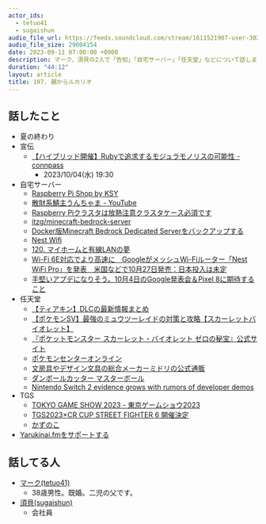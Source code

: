 ```yaml
---
actor_ids:
  - tetuo41
  - sugaishun
audio_file_url: https://feeds.soundcloud.com/stream/1611521907-user-302747142-yarukinai-197-2023_09_11.mp3
audio_file_size: 29004154
date: 2023-09-11 07:00:00 +0900
description: マーク、須貝の2人で「告知」「自宅サーバー」「任天堂」などについて話しました。
duration: "44:12"
layout: article
title: 197. 親からルカリオ
---
```


## 話したこと
- 夏の終わり
- 宣伝
  - [【ハイブリッド開催】Rubyで追求するモジュラモノリスの可能性 - connpass](https://timeedev.connpass.com/event/295654/)
    - 2023/10/04(水) 19:30
- 自宅サーバー
  - [Raspberry Pi Shop by KSY](https://raspberry-pi.ksyic.com/)
  - [散財系鯖主うんちゃま - YouTube](https://www.youtube.com/channel/UCEOXpbYUlbKwt2tFvqKQ2xg)
  - [Raspberry Piクラスタは放熱注意クラスタケース必須です](https://denor.jp/raspberry-pi%E3%82%AF%E3%83%A9%E3%82%B9%E3%82%BF%E3%81%AF%E6%94%BE%E7%86%B1%E6%B3%A8%E6%84%8F%E3%82%AF%E3%83%A9%E3%82%B9%E3%82%BF%E3%82%B1%E3%83%BC%E3%82%B9%E5%BF%85%E9%A0%88%E3%81%A7%E3%81%99)
  - [itzg/minecraft-bedrock-server](https://hub.docker.com/r/itzg/minecraft-bedrock-server)
  - [Docker版Minecraft Bedrock Dedicated Serverをバックアップする](https://www.kodaruma.com/2022/05/dockerminecraft-bedrock-dedicated-server.html)
  - [Nest Wifi](https://store.google.com/jp/product/nest_wifi?hl=ja)
  - [120. マイホームと有線LANの夢](https://yarukinai.fm/episode/120)
  - [Wi-Fi 6E対応でより高速に　GoogleがメッシュWi-Fiルーター「Nest WiFi Pro」を発表　米国などで10月27日発売：日本投入は未定](https://www.itmedia.co.jp/pcuser/articles/2210/06/news119.html)
  - [手堅いアプデになりそう。10月4日のGoogle発表会＆Pixel 8に期待すること](https://www.gizmodo.jp/2023/09/made-by-google-matome.html)
- 任天堂
  - [【ティアキン】DLCの最新情報まとめ](https://gamewith.jp/zelda-totk/article/show/397885)
  - [【ポケモンSV】最強のミュウツーレイドの対策と攻略【スカーレットバイオレット】](https://gamewith.jp/pokemon-sv/article/show/411869)
  - [『ポケットモンスター スカーレット・バイオレット ゼロの秘宝』公式サイト](https://www.pokemon.co.jp/ex/sv_dlc/ja/)
  - [ポケモンセンターオンライン](https://www.pokemoncenter-online.com/)
  - [文房具やデザイン文具の総合メーカーミドリの公式通販](https://www.midori-store.net/SHOP/list.php?Search=%E3%83%80%E3%83%B3%E3%83%9C%E3%83%BC%E3%83%AB%E3%82%AB%E3%83%83%E3%82%BF%E3%83%BC)
  - [ダンボールカッター マスターボール](https://www.pokemoncenter-online.com/?p_cd=4521329368405)
  - [Nintendo Switch 2 evidence grows with rumors of developer demos](https://www.theverge.com/2023/9/7/23862676/nintendo-switch-2-developer-demo-gamescom-rumor)
- TGS
  - [TOKYO GAME SHOW 2023 - 東京ゲームショウ2023](https://tgs.nikkeibp.co.jp/tgs/2023/jp/)
  - [TGS2023×CR CUP STREET FIGHTER 6 開催決定](https://twitter.com/CrazyRaccoonCup/status/1698969253406519373?s=20)
  - [かずのこ](http://fgamers.saikyou.biz/?%E3%81%8B%E3%81%9A%E3%81%AE%E3%81%93)
- [Yarukinai.fmをサポートする](https://note.com/tetuo41/circle)

## 話してる人
- [マーク(tetuo41)](https://twitter.com/tetuo41)
  - 38歳男性。既婚。二児の父です。
- [須貝(sugaishun)](https://twitter.com/sugaishun)
  - 会社員
